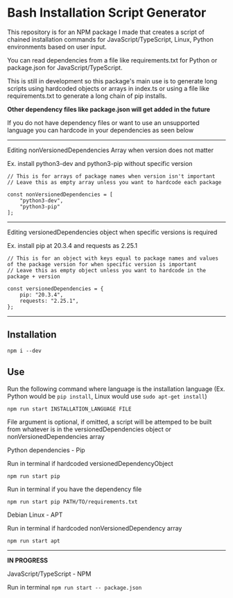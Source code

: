 # Bash Installation Script Generator

This repository is for an NPM package I made that creates a script of chained installation commands for JavaScript/TypeScript, Linux, Python environments based on user input.

You can read dependencies from a file like requirements.txt for Python or package.json for JavaScript/TypeScript.

This is still in development so this package's main use is to generate long scripts using hardcoded objects or arrays in index.ts or using a file like requirements.txt to generate a long chain of pip installs.

**Other dependency files like package.json will get added in the future**

If you do not have dependency files or want to use an unsupported language you can hardcode in your dependencies as seen below

---

Editing nonVersionedDependencies Array when version does not matter

Ex. install python3-dev and python3-pip without specific version

```
// This is for arrays of package names when version isn't important
// Leave this as empty array unless you want to hardcode each package

const nonVersionedDependencies = [
	"python3-dev",
	"python3-pip"
];
```

---

Editing versionedDependencies object when specific versions is required

Ex. install pip at 20.3.4 and requests as 2.25.1

```
// This is for an object with keys equal to package names and values of the package version for when specific version is important
// Leave this as empty object unless you want to hardcode in the package + version

const versionedDependencies = {
	pip: "20.3.4",
	requests: "2.25.1",
};

```

---

## Installation

`npm i --dev`

## Use

Run the following command where language is the installation language (Ex. Python would be `pip install`, Linux would use `sudo apt-get install`)

`npm run start INSTALLATION_LANGUAGE FILE`

File argument is optional, if omitted, a script will be attemped to be built from whatever is in the versionedDependencies object or nonVersionedDependencies array

Python dependencies - Pip

Run in terminal if hardcoded versionedDependencyObject

`npm run start pip`

Run in terminal if you have the dependency file

`npm run start pip PATH/TO/requirements.txt`

Debian Linux - APT

Run in terminal if hardcoded nonVersionedDependency array

`npm run start apt`

---

**IN PROGRESS**

JavaScript/TypeScript - NPM

Run in terminal
`npm run start -- package.json`
